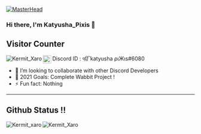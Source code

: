 [![MasterHead](https://cdn.discordapp.com/banners/710822544407527426/c97bb55aefe398d32771bac758eea9f5.png?size=512)](https://achar.ml)
### Hi there, I'm Katyusha_Pixis 👋

## Visitor Counter
<p><img align="left" src="https://profile-counter.glitch.me/kermit-xaro/count.svg" alt="Kermit_Xaro" /></p>

<img align="left" alt="codeSTACKr | Instagram" width="22px" src="https://media.discordapp.net/attachments/832678285808500738/832678621143367761/91_Discord_logo_logos-512.webp?width=461&height=461" /> Discord ID : ੴ katyusha ριЖιs#6080
- 👯 I’m looking to collaborate with other Discord Developers
- 🥅 2021 Goals: Complete Wabbit Project !
- ⚡ Fun fact: Nothing

---
## Github Status !!
<p><img align="left" src="https://github-readme-stats.vercel.app/api/top-langs?username=kermit-xaro&show_icons=true&locale=en&layout=compact" alt="Kermit_xaro" /></p>
<p><img align="left" src="https://github-readme-stats.vercel.app/api?username=kermit-xaro&show_icons=true&locale=en" alt="Kermit_Xaro" /></p>









[instagram]: https://instagram.com/kermit_xaro
[soundcloud]: https://soundcloud.com/user-618298858

